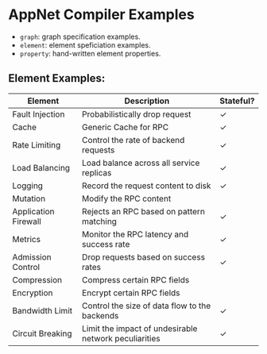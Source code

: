 # AppNet Compiler Examples

* `graph`: graph specification examples.
* `element`: element speficiation examples.
* `property`: hand-written element properties.

## Element Examples:
| Element                   | Description                                             | Stateful?   | 
|---------------------------|---------------------------------------------------------|-------------|
| Fault Injection           | Probabilistically drop request                          | ✓           |
| Cache                     | Generic Cache for RPC                                   | ✓           | 
| Rate Limiting             | Control the rate of backend requests                    | ✓           | 
| Load Balancing            | Load balance across all service replicas                | ✓           | 
| Logging                   | Record the request content to disk                      | ✓           |
| Mutation                  | Modify the RPC content                                  |             | 
| Application Firewall      | Rejects an RPC based on pattern matching                | ✓           |
| Metrics                   | Monitor the RPC latency and success rate                | ✓           | 
| Admission Control         | Drop requests based on success rates                    | ✓           | 
| Compression               | Compress certain RPC fields                             |             | 
| Encryption                | Encrypt certain RPC fields                              |             | 
| Bandwidth Limit           | Control the size of data flow to the backends           | ✓           | 
| Circuit Breaking          | Limit the impact of undesirable network peculiarities   | ✓           |
